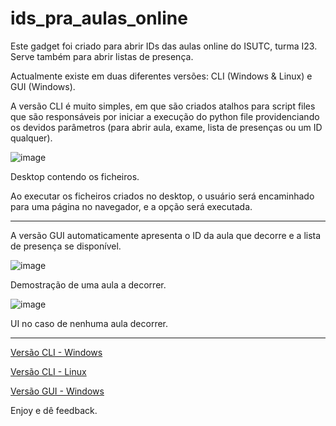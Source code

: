 # ids_pra_aulas_online
Este gadget foi criado para abrir IDs das aulas online do ISUTC, turma I23. Serve também para abrir listas de presença.

Actualmente existe em duas diferentes versões: CLI (Windows & Linux) e GUI (Windows).

A versão CLI é muito simples, em que são criados atalhos para script files que são responsáveis por iniciar a execução do python file providenciando os devidos parâmetros (para abrir aula, exame, lista de presenças ou um ID qualquer).


![image](https://user-images.githubusercontent.com/55860970/126082330-6bb13f86-e07a-4814-93b1-06e3289d910d.png)

Desktop contendo os ficheiros.


Ao executar os ficheiros criados no desktop, o usuário será encaminhado para uma página no navegador, e a opção será executada.


__________________________________________________________________________________________________________________________________


A versão GUI automaticamente apresenta o ID da aula que decorre e a lista de presença se disponível.

![image](https://user-images.githubusercontent.com/55860970/126082421-514c9cfe-9184-4bce-a05f-e42992762211.png)

Demostração de uma aula a decorrer.

![image](https://user-images.githubusercontent.com/55860970/126082438-ee594d14-89e1-48ca-a95d-23177809783a.png)

UI no caso de nenhuma aula decorrer.

__________________________________________________________________________________________________________________________________
[Versão CLI - Windows](https://github.com/dersonmutemba/ids_pra_aulas_online/files/6836975/Gadget.pra.EAD.-.Windows.zip)

[Versão CLI - Linux](https://github.com/dersonmutemba/ids_pra_aulas_online/files/6836976/Gadget.pra.EAD.-.Linux.zip)

[Versão GUI - Windows](https://github.com/dersonmutemba/ids_pra_aulas_online/files/6836979/setup.zip)



Enjoy e dê feedback.
